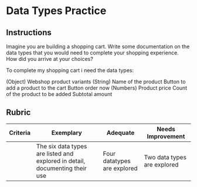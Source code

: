 # Data Types Practice

## Instructions

Imagine you are building a shopping cart. Write some documentation on the data types that you would need to complete your shopping experience. How did you arrive at your choices?

To complete my shopping cart i need the data types:

(Object) 
Webshop product variants 
(String)
Name of the product
Button to add a product to the cart
Button order now
(Numbers)
Product price 
Count of the product to be added
Subtotal amount

## Rubric

Criteria | Exemplary | Adequate | Needs Improvement
--- | --- | --- | -- |
||The six data types are listed and explored in detail, documenting their use|Four datatypes are explored|Two data types are explored|
